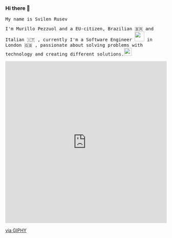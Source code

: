 ### Hi there 👋 

<samp> My name is Svilen Rusev</samp>

<samp>I'm Murillo Pezzuol and a EU-citizen, Brazilian 🇧🇷 and Italian 🇮🇹 , currently I'm a Software Engineer <img src="https://github.com/mupezzuol/mupezzuol/blob/master/assets/developer.gif" width="30px"> in London 🇬🇧 , passionate about solving problems with technology and creating different solutions.</samp><img src="https://giphy.com/embed/huyZxIJvtqVeRp7QcS" width="24">
<div style="width:100%;height:0;padding-bottom:100%;position:relative;"><iframe src="https://giphy.com/embed/huyZxIJvtqVeRp7QcS" width="100%" height="100%" style="position:absolute" frameBorder="0" class="giphy-embed" allowFullScreen></iframe></div><p><a href="https://giphy.com/gifs/fire-messenger-notif-huyZxIJvtqVeRp7QcS">via GIPHY</a></p>










<!--
**svilen-rusev/svilen-rusev** is a ✨ _special_ ✨ repository because its `README.md` (this file) appears on your GitHub profile.

Here are some ideas to get you started:

- 🔭 I’m currently working on ...
- 🌱 I’m currently learning ...
- 👯 I’m looking to collaborate on ...
- 🤔 I’m looking for help with ...
- 💬 Ask me about ...
- 📫 How to reach me: ...
- 😄 Pronouns: ...
- ⚡ Fun fact: ...
-->
